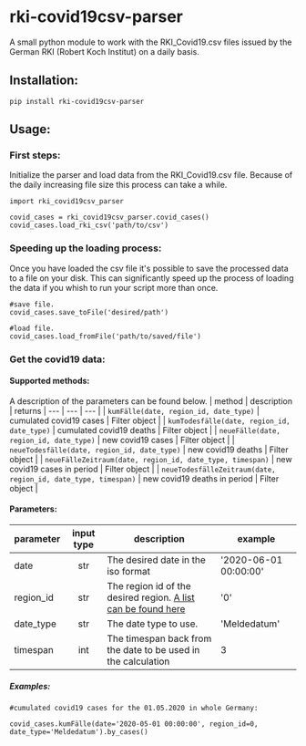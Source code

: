 # rki-covid19csv-parser
A small python module to work with the RKI_Covid19.csv files issued by the German RKI (Robert Koch Institut) on a daily basis.

## Installation:
```pip install rki-covid19csv-parser```

## Usage:
### First steps:
Initialize the parser and load data from the RKI_Covid19.csv file.   Because of the daily increasing file size this process can take a while.
```
import rki_covid19csv_parser
  
covid_cases = rki_covid19csv_parser.covid_cases()
covid_cases.load_rki_csv('path/to/csv')
```
### Speeding up the loading process:
Once you have loaded the csv file it's possible to save the processed data to a file on your disk.
This can significantly speed up the process of loading the data if you whish to run your script more than once.
```
#save file.
covid_cases.save_toFile('desired/path')

#load file.
covid_cases.load_fromFile('path/to/saved/file')
```
### Get the covid19 data:
#### Supported methods:
A description of the parameters can be found below. 
| method | description | returns
| --- | --- | --- |
| ```kumFälle(date, region_id, date_type)``` | cumulated covid19 cases | Filter object |
| ```kumTodesfälle(date, region_id, date_type)``` | cumulated covid19 deaths | Filter object |
| ```neueFälle(date, region_id, date_type)``` | new covid19 cases | Filter object |
| ```neueTodesfälle(date, region_id, date_type)``` | new covid19 deaths | Filter object |
| ```neueFälleZeitraum(date, region_id, date_type, timespan)``` | new covid19 cases in period | Filter object |
| ```neueTodesfälleZeitraum(date, region_id, date_type, timespan)``` | new covid19 deaths in period | Filter object |
#### Parameters:
| parameter | input type | description | example |
| --- | :---: | --- | --- |
| date | str | The desired date in the iso format | '2020-06-01 00:00:00' |
| region_id | str | The region id of the desired region. [A list can be found here]() | '0' |
| date_type | str | The date type to use. | 'Meldedatum' |
| timespan | int | The timespan back from the date to be used in the calculation | 3 |

##### Examples:
```
#cumulated covid19 cases for the 01.05.2020 in whole Germany:

covid_cases.kumFälle(date='2020-05-01 00:00:00', region_id=0, date_type='Meldedatum').by_cases()
```


